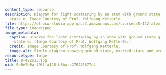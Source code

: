 ```yaml
---
content_type: resource
description: Diagram for light scattering by an atom with ground state g and excited
  state e. Image Courtesy of Prof. Wolfgang Ketterle.
file: https://ol-ocw-studio-app-qa.s3.amazonaws.com/courses/8-422-atomic-and-optical-physics-ii-spring-2013/9e0e7b0a495fa128b8bac270422677a4_8-422s13.jpg
file_type: image/jpeg
image_metadata:
  caption: Diagram for light scattering by an atom with ground state g and excited
    state e. (Image Courtesy of Prof. Wolfgang Ketterle.)
  credit: Image Courtesy of Prof. Wolfgang Ketterle.
  image-alt: Simple diagram showing ground state, excited state and atom moving.
resourcetype: Image
title: 8-422s13.jpg
uid: 9e0e7b0a-495f-a128-b8ba-c270422677a4
---
```


